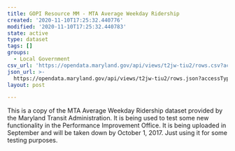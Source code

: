 ```yaml
---
title: GOPI Resource MM - MTA Average Weekday Ridership
created: '2020-11-10T17:25:32.440776'
modified: '2020-11-10T17:25:32.440783'
state: active
type: dataset
tags: []
groups:
  - Local Government
csv_url: 'https://opendata.maryland.gov/api/views/t2jw-tiu2/rows.csv?accessType=DOWNLOAD'
json_url: >-
  https://opendata.maryland.gov/api/views/t2jw-tiu2/rows.json?accessType=DOWNLOAD
layout: post

---
```

This is a copy of the MTA Average Weekday Ridership dataset provided by the Maryland Transit Administration. It is being used to test some new functionality in the Performance Improvement Office. It is being uploaded in September and will be taken down by October 1, 2017. Just using it for some testing purposes.
